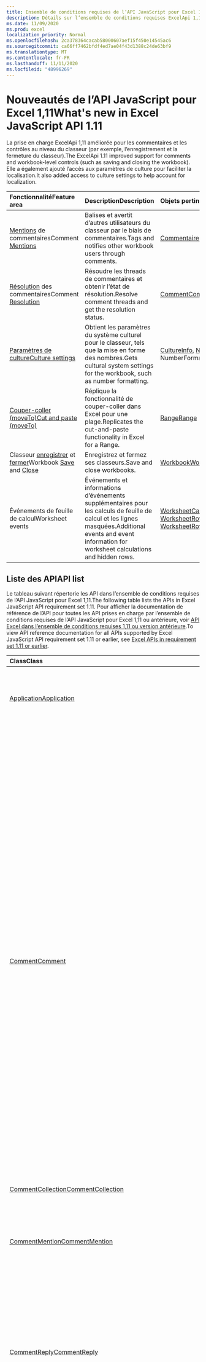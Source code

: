 ```yaml
---
title: Ensemble de conditions requises de l’API JavaScript pour Excel 1,11
description: Détails sur l’ensemble de conditions requises ExcelApi 1,11.
ms.date: 11/09/2020
ms.prod: excel
localization_priority: Normal
ms.openlocfilehash: 2ca378364cacab58000607aef15f450e14545ac6
ms.sourcegitcommit: ca66ff7462bfdf4ed7ae04f43d1388c24de63bf9
ms.translationtype: MT
ms.contentlocale: fr-FR
ms.lasthandoff: 11/11/2020
ms.locfileid: "48996269"
---
```

# <a name="whats-new-in-excel-javascript-api-111"></a><span data-ttu-id="274ed-103">Nouveautés de l’API JavaScript pour Excel 1,11</span><span class="sxs-lookup"><span data-stu-id="274ed-103">What's new in Excel JavaScript API 1.11</span></span>

<span data-ttu-id="274ed-104">La prise en charge ExcelApi 1,11 améliorée pour les commentaires et les contrôles au niveau du classeur (par exemple, l’enregistrement et la fermeture du classeur).</span><span class="sxs-lookup"><span data-stu-id="274ed-104">The ExcelApi 1.11 improved support for comments and workbook-level controls (such as saving and closing the workbook).</span></span> <span data-ttu-id="274ed-105">Elle a également ajouté l’accès aux paramètres de culture pour faciliter la localisation.</span><span class="sxs-lookup"><span data-stu-id="274ed-105">It also added access to culture settings to help account for localization.</span></span>

| <span data-ttu-id="274ed-106">Fonctionnalité</span><span class="sxs-lookup"><span data-stu-id="274ed-106">Feature area</span></span> | <span data-ttu-id="274ed-107">Description</span><span class="sxs-lookup"><span data-stu-id="274ed-107">Description</span></span> | <span data-ttu-id="274ed-108">Objets pertinents</span><span class="sxs-lookup"><span data-stu-id="274ed-108">Relevant objects</span></span> |
|:--- |:--- |:--- |
| <span data-ttu-id="274ed-109">[Mentions](../../excel/excel-add-ins-comments.md#mentions) de commentaires</span><span class="sxs-lookup"><span data-stu-id="274ed-109">Comment [Mentions](../../excel/excel-add-ins-comments.md#mentions)</span></span> |<span data-ttu-id="274ed-110">Balises et avertit d’autres utilisateurs du classeur par le biais de commentaires.</span><span class="sxs-lookup"><span data-stu-id="274ed-110">Tags and notifies other workbook users through comments.</span></span> | <span data-ttu-id="274ed-111">[Commentaire](/javascript/api/excel/excel.comment), [CommentRichContent](/javascript/api/excel/excel.commentrichcontent)</span><span class="sxs-lookup"><span data-stu-id="274ed-111">[Comment](/javascript/api/excel/excel.comment), [CommentRichContent](/javascript/api/excel/excel.commentrichcontent)</span></span> |
| <span data-ttu-id="274ed-112">[Résolution](../../excel/excel-add-ins-comments.md#resolve-comment-threads) des commentaires</span><span class="sxs-lookup"><span data-stu-id="274ed-112">Comment [Resolution](../../excel/excel-add-ins-comments.md#resolve-comment-threads)</span></span> | <span data-ttu-id="274ed-113">Résoudre les threads de commentaires et obtenir l’état de résolution.</span><span class="sxs-lookup"><span data-stu-id="274ed-113">Resolve comment threads and get the resolution status.</span></span> | [<span data-ttu-id="274ed-114">Comment</span><span class="sxs-lookup"><span data-stu-id="274ed-114">Comment</span></span>](/javascript/api/excel/excel.comment) |
| [<span data-ttu-id="274ed-115">Paramètres de culture</span><span class="sxs-lookup"><span data-stu-id="274ed-115">Culture settings</span></span>](../../excel/excel-add-ins-workbooks.md#access-application-culture-settings) | <span data-ttu-id="274ed-116">Obtient les paramètres du système culturel pour le classeur, tels que la mise en forme des nombres.</span><span class="sxs-lookup"><span data-stu-id="274ed-116">Gets cultural system settings for the workbook, such as number formatting.</span></span> | <span data-ttu-id="274ed-117">[CultureInfo](/javascript/api/excel/excel.cultureinfo), [NumberFormatInfo](/javascript/api/excel/excel.numberformatinfo) [application](/javascript/api/excel/excel.application) NumberFormatInfo</span><span class="sxs-lookup"><span data-stu-id="274ed-117">[CultureInfo](/javascript/api/excel/excel.cultureinfo), [NumberFormatInfo](/javascript/api/excel/excel.numberformatinfo) [Application](/javascript/api/excel/excel.application)</span></span> |
| [<span data-ttu-id="274ed-118">Couper-coller (moveTo)</span><span class="sxs-lookup"><span data-stu-id="274ed-118">Cut and paste (moveTo)</span></span>](../../excel/excel-add-ins-ranges-advanced.md#cut-copy-and-paste) | <span data-ttu-id="274ed-119">Réplique la fonctionnalité de couper-coller dans Excel pour une plage.</span><span class="sxs-lookup"><span data-stu-id="274ed-119">Replicates the cut-and-paste functionality in Excel for a Range.</span></span> | [<span data-ttu-id="274ed-120">Range</span><span class="sxs-lookup"><span data-stu-id="274ed-120">Range</span></span>](/javascript/api/excel/excel.range) |
| <span data-ttu-id="274ed-121">Classeur [enregistrer](../../excel/excel-add-ins-workbooks.md#save-the-workbook) et [fermer](../../excel/excel-add-ins-workbooks.md#close-the-workbook)</span><span class="sxs-lookup"><span data-stu-id="274ed-121">Workbook [Save](../../excel/excel-add-ins-workbooks.md#save-the-workbook) and [Close](../../excel/excel-add-ins-workbooks.md#close-the-workbook)</span></span> | <span data-ttu-id="274ed-122">Enregistrez et fermez ses classeurs.</span><span class="sxs-lookup"><span data-stu-id="274ed-122">Save and close workbooks.</span></span> | [<span data-ttu-id="274ed-123">Workbook</span><span class="sxs-lookup"><span data-stu-id="274ed-123">Workbook</span></span>](/javascript/api/excel/excel.workbook) |
| <span data-ttu-id="274ed-124">Événements de feuille de calcul</span><span class="sxs-lookup"><span data-stu-id="274ed-124">Worksheet events</span></span> | <span data-ttu-id="274ed-125">Événements et informations d’événements supplémentaires pour les calculs de feuille de calcul et les lignes masquées.</span><span class="sxs-lookup"><span data-stu-id="274ed-125">Additional events and event information for worksheet calculations and hidden rows.</span></span> | <span data-ttu-id="274ed-126">[WorksheetCalculatedEventArgs](/javascript/api/excel/excel.worksheetcalculatedeventargs), [WorksheetRowHiddenChangedEventArgs](/javascript/api/excel/excel.worksheetrowhiddenchangedeventargs)</span><span class="sxs-lookup"><span data-stu-id="274ed-126">[WorksheetCalculatedEventArgs](/javascript/api/excel/excel.worksheetcalculatedeventargs), [WorksheetRowHiddenChangedEventArgs](/javascript/api/excel/excel.worksheetrowhiddenchangedeventargs)</span></span> |

## <a name="api-list"></a><span data-ttu-id="274ed-127">Liste des API</span><span class="sxs-lookup"><span data-stu-id="274ed-127">API list</span></span>

<span data-ttu-id="274ed-128">Le tableau suivant répertorie les API dans l’ensemble de conditions requises de l’API JavaScript pour Excel 1,11.</span><span class="sxs-lookup"><span data-stu-id="274ed-128">The following table lists the APIs in Excel JavaScript API requirement set 1.11.</span></span> <span data-ttu-id="274ed-129">Pour afficher la documentation de référence de l’API pour toutes les API prises en charge par l’ensemble de conditions requises de l’API JavaScript pour Excel 1,11 ou antérieure, voir [API Excel dans l’ensemble de conditions requises 1,11 ou version antérieure](/javascript/api/excel?view=excel-js-1.11&preserve-view=true).</span><span class="sxs-lookup"><span data-stu-id="274ed-129">To view API reference documentation for all APIs supported by Excel JavaScript API requirement set 1.11 or earlier, see [Excel APIs in requirement set 1.11 or earlier](/javascript/api/excel?view=excel-js-1.11&preserve-view=true).</span></span>

| <span data-ttu-id="274ed-130">Class</span><span class="sxs-lookup"><span data-stu-id="274ed-130">Class</span></span> | <span data-ttu-id="274ed-131">Champs</span><span class="sxs-lookup"><span data-stu-id="274ed-131">Fields</span></span> | <span data-ttu-id="274ed-132">Description</span><span class="sxs-lookup"><span data-stu-id="274ed-132">Description</span></span> |
|:---|:---|:---|
|[<span data-ttu-id="274ed-133">Application</span><span class="sxs-lookup"><span data-stu-id="274ed-133">Application</span></span>](/javascript/api/excel/excel.application)|[<span data-ttu-id="274ed-134">cultureInfo</span><span class="sxs-lookup"><span data-stu-id="274ed-134">cultureInfo</span></span>](/javascript/api/excel/excel.application#cultureinfo)|<span data-ttu-id="274ed-135">Fournit des informations basées sur les paramètres de culture système actuels.</span><span class="sxs-lookup"><span data-stu-id="274ed-135">Provides information based on current system culture settings.</span></span>|
||[<span data-ttu-id="274ed-136">decimalSeparator</span><span class="sxs-lookup"><span data-stu-id="274ed-136">decimalSeparator</span></span>](/javascript/api/excel/excel.application#decimalseparator)|<span data-ttu-id="274ed-137">Obtient la chaîne utilisée comme séparateur décimal pour les valeurs numériques.</span><span class="sxs-lookup"><span data-stu-id="274ed-137">Gets the string used as the decimal separator for numeric values.</span></span>|
||[<span data-ttu-id="274ed-138">thousandsSeparator</span><span class="sxs-lookup"><span data-stu-id="274ed-138">thousandsSeparator</span></span>](/javascript/api/excel/excel.application#thousandsseparator)|<span data-ttu-id="274ed-139">Obtient la chaîne utilisée pour séparer les groupes de chiffres à gauche du séparateur décimal pour les valeurs numériques.</span><span class="sxs-lookup"><span data-stu-id="274ed-139">Gets the string used to separate groups of digits to the left of the decimal for numeric values.</span></span>|
||[<span data-ttu-id="274ed-140">UseSystemSeparators,</span><span class="sxs-lookup"><span data-stu-id="274ed-140">useSystemSeparators</span></span>](/javascript/api/excel/excel.application#usesystemseparators)|<span data-ttu-id="274ed-141">Indique si les séparateurs système d’Excel sont activés.</span><span class="sxs-lookup"><span data-stu-id="274ed-141">Specifies if the system separators of Excel are enabled.</span></span>|
|[<span data-ttu-id="274ed-142">Comment</span><span class="sxs-lookup"><span data-stu-id="274ed-142">Comment</span></span>](/javascript/api/excel/excel.comment)|[<span data-ttu-id="274ed-143">mentions</span><span class="sxs-lookup"><span data-stu-id="274ed-143">mentions</span></span>](/javascript/api/excel/excel.comment#mentions)|<span data-ttu-id="274ed-144">Obtient les entités (par exemple, les personnes) mentionnées dans les commentaires.</span><span class="sxs-lookup"><span data-stu-id="274ed-144">Gets the entities (e.g., people) that are mentioned in comments.</span></span>|
||[<span data-ttu-id="274ed-145">richContent</span><span class="sxs-lookup"><span data-stu-id="274ed-145">richContent</span></span>](/javascript/api/excel/excel.comment#richcontent)|<span data-ttu-id="274ed-146">Obtient le contenu de commentaire enrichi (par exemple, mentions dans les commentaires).</span><span class="sxs-lookup"><span data-stu-id="274ed-146">Gets the rich comment content (e.g., mentions in comments).</span></span>|
||[<span data-ttu-id="274ed-147">évaluation</span><span class="sxs-lookup"><span data-stu-id="274ed-147">resolved</span></span>](/javascript/api/excel/excel.comment#resolved)|<span data-ttu-id="274ed-148">État du fil de commentaire.</span><span class="sxs-lookup"><span data-stu-id="274ed-148">The comment thread status.</span></span>|
||[<span data-ttu-id="274ed-149">updateMentions (contentWithMentions : Excel. CommentRichContent)</span><span class="sxs-lookup"><span data-stu-id="274ed-149">updateMentions(contentWithMentions: Excel.CommentRichContent)</span></span>](/javascript/api/excel/excel.comment#updatementions-contentwithmentions-)|<span data-ttu-id="274ed-150">Met à jour le contenu de commentaire avec une chaîne spécialement mise en forme et une liste de mentions.</span><span class="sxs-lookup"><span data-stu-id="274ed-150">Updates the comment content with a specially formatted string and a list of mentions.</span></span>|
|[<span data-ttu-id="274ed-151">CommentCollection</span><span class="sxs-lookup"><span data-stu-id="274ed-151">CommentCollection</span></span>](/javascript/api/excel/excel.commentcollection)|[<span data-ttu-id="274ed-152">Add (cellAddress : Range \| String, content : CommentRichContent \| String, ContentType ?: Excel. ContentType)</span><span class="sxs-lookup"><span data-stu-id="274ed-152">add(cellAddress: Range \| string, content: CommentRichContent \| string, contentType?: Excel.ContentType)</span></span>](/javascript/api/excel/excel.commentcollection#add-celladdress--content--contenttype-)|<span data-ttu-id="274ed-153">Crée un nouveau commentaire avec le contenu donné sur la cellule donnée.</span><span class="sxs-lookup"><span data-stu-id="274ed-153">Creates a new comment with the given content on the given cell.</span></span>|
|[<span data-ttu-id="274ed-154">CommentMention</span><span class="sxs-lookup"><span data-stu-id="274ed-154">CommentMention</span></span>](/javascript/api/excel/excel.commentmention)|[<span data-ttu-id="274ed-155">email</span><span class="sxs-lookup"><span data-stu-id="274ed-155">email</span></span>](/javascript/api/excel/excel.commentmention#email)|<span data-ttu-id="274ed-156">Adresse de messagerie de l’entité mentionnée dans Comment.</span><span class="sxs-lookup"><span data-stu-id="274ed-156">The email address of the entity that is mentioned in comment.</span></span>|
||[<span data-ttu-id="274ed-157">id</span><span class="sxs-lookup"><span data-stu-id="274ed-157">id</span></span>](/javascript/api/excel/excel.commentmention#id)|<span data-ttu-id="274ed-158">ID de l’entité.</span><span class="sxs-lookup"><span data-stu-id="274ed-158">The id of the entity.</span></span>|
||[<span data-ttu-id="274ed-159">name</span><span class="sxs-lookup"><span data-stu-id="274ed-159">name</span></span>](/javascript/api/excel/excel.commentmention#name)|<span data-ttu-id="274ed-160">Nom de l’entité mentionnée dans Comment.</span><span class="sxs-lookup"><span data-stu-id="274ed-160">The name of the entity that is mentioned in comment.</span></span>|
|[<span data-ttu-id="274ed-161">CommentReply</span><span class="sxs-lookup"><span data-stu-id="274ed-161">CommentReply</span></span>](/javascript/api/excel/excel.commentreply)|[<span data-ttu-id="274ed-162">mentions</span><span class="sxs-lookup"><span data-stu-id="274ed-162">mentions</span></span>](/javascript/api/excel/excel.commentreply#mentions)|<span data-ttu-id="274ed-163">Entités (par exemple, les personnes) mentionnées dans les commentaires.</span><span class="sxs-lookup"><span data-stu-id="274ed-163">The entities (e.g., people) that are mentioned in comments.</span></span>|
||[<span data-ttu-id="274ed-164">évaluation</span><span class="sxs-lookup"><span data-stu-id="274ed-164">resolved</span></span>](/javascript/api/excel/excel.commentreply#resolved)|<span data-ttu-id="274ed-165">État de la réponse de commentaire.</span><span class="sxs-lookup"><span data-stu-id="274ed-165">The comment reply status.</span></span>|
||[<span data-ttu-id="274ed-166">richContent</span><span class="sxs-lookup"><span data-stu-id="274ed-166">richContent</span></span>](/javascript/api/excel/excel.commentreply#richcontent)|<span data-ttu-id="274ed-167">Contenu de commentaire enrichi (par exemple, mentions dans les commentaires).</span><span class="sxs-lookup"><span data-stu-id="274ed-167">The rich comment content (e.g., mentions in comments).</span></span>|
||[<span data-ttu-id="274ed-168">updateMentions (contentWithMentions : Excel. CommentRichContent)</span><span class="sxs-lookup"><span data-stu-id="274ed-168">updateMentions(contentWithMentions: Excel.CommentRichContent)</span></span>](/javascript/api/excel/excel.commentreply#updatementions-contentwithmentions-)|<span data-ttu-id="274ed-169">Met à jour le contenu de commentaire avec une chaîne spécialement mise en forme et une liste de mentions.</span><span class="sxs-lookup"><span data-stu-id="274ed-169">Updates the comment content with a specially formatted string and a list of mentions.</span></span>|
|[<span data-ttu-id="274ed-170">CommentReplyCollection</span><span class="sxs-lookup"><span data-stu-id="274ed-170">CommentReplyCollection</span></span>](/javascript/api/excel/excel.commentreplycollection)|[<span data-ttu-id="274ed-171">Add (Content : CommentRichContent \| String, ContentType ?: Excel. ContentType)</span><span class="sxs-lookup"><span data-stu-id="274ed-171">add(content: CommentRichContent \| string, contentType?: Excel.ContentType)</span></span>](/javascript/api/excel/excel.commentreplycollection#add-content--contenttype-)|<span data-ttu-id="274ed-172">Crée une réponse à un commentaire pour un commentaire.</span><span class="sxs-lookup"><span data-stu-id="274ed-172">Creates a comment reply for comment.</span></span>|
|[<span data-ttu-id="274ed-173">CommentRichContent</span><span class="sxs-lookup"><span data-stu-id="274ed-173">CommentRichContent</span></span>](/javascript/api/excel/excel.commentrichcontent)|[<span data-ttu-id="274ed-174">mentions</span><span class="sxs-lookup"><span data-stu-id="274ed-174">mentions</span></span>](/javascript/api/excel/excel.commentrichcontent#mentions)|<span data-ttu-id="274ed-175">Tableau contenant toutes les entités (par exemple, les personnes) mentionnées dans le commentaire.</span><span class="sxs-lookup"><span data-stu-id="274ed-175">An array containing all the entities (e.g., people) mentioned within the comment.</span></span>|
||[<span data-ttu-id="274ed-176">richContent</span><span class="sxs-lookup"><span data-stu-id="274ed-176">richContent</span></span>](/javascript/api/excel/excel.commentrichcontent#richcontent)|<span data-ttu-id="274ed-177">Spécifie le contenu enrichi du commentaire (par exemple, le contenu du commentaire avec des mentions, la première entité mentionnée a un attribut ID de 0 et la deuxième entité mentionnée a un attribut ID égal à 1).</span><span class="sxs-lookup"><span data-stu-id="274ed-177">Specifies the rich content of the comment (e.g., comment content with mentions, the first mentioned entity has an id attribute of 0, and the second mentioned entity has an id attribute of 1).</span></span>|
|[<span data-ttu-id="274ed-178">CultureInfo</span><span class="sxs-lookup"><span data-stu-id="274ed-178">CultureInfo</span></span>](/javascript/api/excel/excel.cultureinfo)|[<span data-ttu-id="274ed-179">name</span><span class="sxs-lookup"><span data-stu-id="274ed-179">name</span></span>](/javascript/api/excel/excel.cultureinfo#name)|<span data-ttu-id="274ed-180">Obtient le nom de la culture au format languagecode2-Country/regioncode2 (par exemple, « zh-CN » ou « en-US »).</span><span class="sxs-lookup"><span data-stu-id="274ed-180">Gets the culture name in the format languagecode2-country/regioncode2 (e.g., "zh-cn" or "en-us").</span></span>|
||[<span data-ttu-id="274ed-181">numberFormat</span><span class="sxs-lookup"><span data-stu-id="274ed-181">numberFormat</span></span>](/javascript/api/excel/excel.cultureinfo#numberformat)|<span data-ttu-id="274ed-182">Définit le format d’affichage des nombres approprié pour la culture.</span><span class="sxs-lookup"><span data-stu-id="274ed-182">Defines the culturally appropriate format of displaying numbers.</span></span>|
|[<span data-ttu-id="274ed-183">NumberFormatInfo</span><span class="sxs-lookup"><span data-stu-id="274ed-183">NumberFormatInfo</span></span>](/javascript/api/excel/excel.numberformatinfo)|[<span data-ttu-id="274ed-184">numberDecimalSeparator</span><span class="sxs-lookup"><span data-stu-id="274ed-184">numberDecimalSeparator</span></span>](/javascript/api/excel/excel.numberformatinfo#numberdecimalseparator)|<span data-ttu-id="274ed-185">Obtient la chaîne utilisée comme séparateur décimal pour les valeurs numériques.</span><span class="sxs-lookup"><span data-stu-id="274ed-185">Gets the string used as the decimal separator for numeric values.</span></span>|
||[<span data-ttu-id="274ed-186">numberGroupSeparator</span><span class="sxs-lookup"><span data-stu-id="274ed-186">numberGroupSeparator</span></span>](/javascript/api/excel/excel.numberformatinfo#numbergroupseparator)|<span data-ttu-id="274ed-187">Obtient la chaîne utilisée pour séparer les groupes de chiffres à gauche du séparateur décimal pour les valeurs numériques.</span><span class="sxs-lookup"><span data-stu-id="274ed-187">Gets the string used to separate groups of digits to the left of the decimal for numeric values.</span></span>|
|[<span data-ttu-id="274ed-188">Range</span><span class="sxs-lookup"><span data-stu-id="274ed-188">Range</span></span>](/javascript/api/excel/excel.range)|[<span data-ttu-id="274ed-189">moveTo (destinationRange : chaîne de plage \| )</span><span class="sxs-lookup"><span data-stu-id="274ed-189">moveTo(destinationRange: Range \| string)</span></span>](/javascript/api/excel/excel.range#moveto-destinationrange-)|<span data-ttu-id="274ed-190">Déplace les valeurs de cellule, la mise en forme et les formules de la plage actuelle à la plage de destination, en remplaçant les anciennes informations de ces cellules.</span><span class="sxs-lookup"><span data-stu-id="274ed-190">Moves cell values, formatting, and formulas from current range to the destination range, replacing the old information in those cells.</span></span>|
|[<span data-ttu-id="274ed-191">RangeFormat</span><span class="sxs-lookup"><span data-stu-id="274ed-191">RangeFormat</span></span>](/javascript/api/excel/excel.rangeformat)|[<span data-ttu-id="274ed-192">adjustIndent (montant : nombre)</span><span class="sxs-lookup"><span data-stu-id="274ed-192">adjustIndent(amount: number)</span></span>](/javascript/api/excel/excel.rangeformat#adjustindent-amount-)|<span data-ttu-id="274ed-193">Ajuste la mise en retrait de la plage de mise en forme.</span><span class="sxs-lookup"><span data-stu-id="274ed-193">Adjusts the indentation of the range formatting.</span></span>|
|[<span data-ttu-id="274ed-194">Workbook</span><span class="sxs-lookup"><span data-stu-id="274ed-194">Workbook</span></span>](/javascript/api/excel/excel.workbook)|[<span data-ttu-id="274ed-195">Fermer (closeBehavior ? : Excel.CloseBehavior)</span><span class="sxs-lookup"><span data-stu-id="274ed-195">close(closeBehavior?: Excel.CloseBehavior)</span></span>](/javascript/api/excel/excel.workbook#close-closebehavior-)|<span data-ttu-id="274ed-196">Fermer le classeur actif.</span><span class="sxs-lookup"><span data-stu-id="274ed-196">Close current workbook.</span></span>|
||[<span data-ttu-id="274ed-197">Enregistrer (saveBehavior ? : Excel.SaveBehavior)</span><span class="sxs-lookup"><span data-stu-id="274ed-197">save(saveBehavior?: Excel.SaveBehavior)</span></span>](/javascript/api/excel/excel.workbook#save-savebehavior-)|<span data-ttu-id="274ed-198">Enregistrer le classeur actif.</span><span class="sxs-lookup"><span data-stu-id="274ed-198">Save current workbook.</span></span>|
|[<span data-ttu-id="274ed-199">Worksheet</span><span class="sxs-lookup"><span data-stu-id="274ed-199">Worksheet</span></span>](/javascript/api/excel/excel.worksheet)|[<span data-ttu-id="274ed-200">onRowHiddenChanged</span><span class="sxs-lookup"><span data-stu-id="274ed-200">onRowHiddenChanged</span></span>](/javascript/api/excel/excel.worksheet#onrowhiddenchanged)|<span data-ttu-id="274ed-201">Survient lorsque l’état masqué d’une ou plusieurs lignes a été modifié sur une feuille de calcul spécifique.</span><span class="sxs-lookup"><span data-stu-id="274ed-201">Occurs when the hidden state of one or more rows has changed on a specific worksheet.</span></span>|
|[<span data-ttu-id="274ed-202">WorksheetCalculatedEventArgs</span><span class="sxs-lookup"><span data-stu-id="274ed-202">WorksheetCalculatedEventArgs</span></span>](/javascript/api/excel/excel.worksheetcalculatedeventargs)|[<span data-ttu-id="274ed-203">adresse</span><span class="sxs-lookup"><span data-stu-id="274ed-203">address</span></span>](/javascript/api/excel/excel.worksheetcalculatedeventargs#address)|<span data-ttu-id="274ed-204">Adresse de la plage qui a terminé le calcul.</span><span class="sxs-lookup"><span data-stu-id="274ed-204">The address of the range that completed calculation.</span></span>|
|[<span data-ttu-id="274ed-205">WorksheetCollection</span><span class="sxs-lookup"><span data-stu-id="274ed-205">WorksheetCollection</span></span>](/javascript/api/excel/excel.worksheetcollection)|[<span data-ttu-id="274ed-206">onRowHiddenChanged</span><span class="sxs-lookup"><span data-stu-id="274ed-206">onRowHiddenChanged</span></span>](/javascript/api/excel/excel.worksheetcollection#onrowhiddenchanged)|<span data-ttu-id="274ed-207">Survient lorsque l’état masqué d’une ou plusieurs lignes a été modifié sur une feuille de calcul spécifique.</span><span class="sxs-lookup"><span data-stu-id="274ed-207">Occurs when the hidden state of one or more rows has changed on a specific worksheet.</span></span>|
|[<span data-ttu-id="274ed-208">WorksheetRowHiddenChangedEventArgs</span><span class="sxs-lookup"><span data-stu-id="274ed-208">WorksheetRowHiddenChangedEventArgs</span></span>](/javascript/api/excel/excel.worksheetrowhiddenchangedeventargs)|[<span data-ttu-id="274ed-209">adresse</span><span class="sxs-lookup"><span data-stu-id="274ed-209">address</span></span>](/javascript/api/excel/excel.worksheetrowhiddenchangedeventargs#address)|<span data-ttu-id="274ed-210">Obtient l’adresse de plage qui représente la zone modifiée dans une feuille de calcul spécifique.</span><span class="sxs-lookup"><span data-stu-id="274ed-210">Gets the range address that represents the changed area of a specific worksheet.</span></span>|
||[<span data-ttu-id="274ed-211">changeType</span><span class="sxs-lookup"><span data-stu-id="274ed-211">changeType</span></span>](/javascript/api/excel/excel.worksheetrowhiddenchangedeventargs#changetype)|<span data-ttu-id="274ed-212">Obtient le type de modification qui représente la manière dont l’événement a été déclenché.</span><span class="sxs-lookup"><span data-stu-id="274ed-212">Gets the type of change that represents how the event was triggered.</span></span>|
||[<span data-ttu-id="274ed-213">source</span><span class="sxs-lookup"><span data-stu-id="274ed-213">source</span></span>](/javascript/api/excel/excel.worksheetrowhiddenchangedeventargs#source)|<span data-ttu-id="274ed-214">Obtient la source de l’événement.</span><span class="sxs-lookup"><span data-stu-id="274ed-214">Gets the source of the event.</span></span>|
||[<span data-ttu-id="274ed-215">type</span><span class="sxs-lookup"><span data-stu-id="274ed-215">type</span></span>](/javascript/api/excel/excel.worksheetrowhiddenchangedeventargs#type)|<span data-ttu-id="274ed-216">Obtient le type de l’événement.</span><span class="sxs-lookup"><span data-stu-id="274ed-216">Gets the type of the event.</span></span>|
||[<span data-ttu-id="274ed-217">worksheetId</span><span class="sxs-lookup"><span data-stu-id="274ed-217">worksheetId</span></span>](/javascript/api/excel/excel.worksheetrowhiddenchangedeventargs#worksheetid)|<span data-ttu-id="274ed-218">Obtient l’id de la feuille de calcul dans laquelle les données sont modifiées.</span><span class="sxs-lookup"><span data-stu-id="274ed-218">Gets the id of the worksheet in which the data changed.</span></span>|

## <a name="see-also"></a><span data-ttu-id="274ed-219">Voir aussi</span><span class="sxs-lookup"><span data-stu-id="274ed-219">See also</span></span>

- [<span data-ttu-id="274ed-220">Documentation référence de l’API JavaScript pour Excel</span><span class="sxs-lookup"><span data-stu-id="274ed-220">Excel JavaScript API Reference Documentation</span></span>](/javascript/api/excel?view=excel-js-1.11&preserve-view=true)
- [<span data-ttu-id="274ed-221">Ensembles de conditions requises de l’API JavaScript pour Excel</span><span class="sxs-lookup"><span data-stu-id="274ed-221">Excel JavaScript API requirement sets</span></span>](excel-api-requirement-sets.md)
